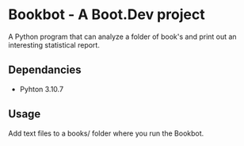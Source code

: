 # Bookbot - A Boot.Dev project

A Python program that can analyze a folder of book's and print out an interesting statistical report.

## Dependancies

- Pyhton 3.10.7

## Usage

Add text files to a books/ folder where you run the Bookbot.